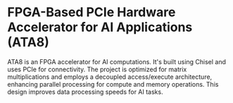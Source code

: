 # FPGA-Based PCIe Hardware Accelerator for AI Applications (ATA8)

ATA8 is an FPGA accelerator for AI computations. It's built using Chisel and uses PCIe for connectivity. The project is optimized for matrix multiplications and employs a decoupled access/execute architecture, enhancing parallel processing for compute and memory operations. This design improves data processing speeds for AI tasks.
